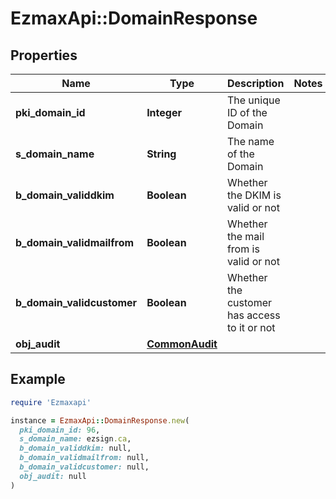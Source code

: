# EzmaxApi::DomainResponse

## Properties

| Name | Type | Description | Notes |
| ---- | ---- | ----------- | ----- |
| **pki_domain_id** | **Integer** | The unique ID of the Domain |  |
| **s_domain_name** | **String** | The name of the Domain |  |
| **b_domain_validdkim** | **Boolean** | Whether the DKIM is valid or not |  |
| **b_domain_validmailfrom** | **Boolean** | Whether the mail from is valid or not |  |
| **b_domain_validcustomer** | **Boolean** | Whether the customer has access to it or not |  |
| **obj_audit** | [**CommonAudit**](CommonAudit.md) |  |  |

## Example

```ruby
require 'Ezmaxapi'

instance = EzmaxApi::DomainResponse.new(
  pki_domain_id: 96,
  s_domain_name: ezsign.ca,
  b_domain_validdkim: null,
  b_domain_validmailfrom: null,
  b_domain_validcustomer: null,
  obj_audit: null
)
```

